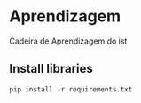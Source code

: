 # Aprendizagem
Cadeira de Aprendizagem do ist

## Install libraries
```
pip install -r requirements.txt
```
